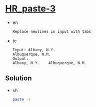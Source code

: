 # [HR_paste-3](https://www.hackerrank.com/challenges/paste-3)

* en

  ```en
  Replace newlines in input with tabs
  ```

* tc

  ```tc
  Input: Albany, N.Y.
  Albuquerque, N.M.
  Output:
  Albany, N.Y.    Albuquerque, N.M.
  ```

## Solution

* sh

  ```sh
  paste -s
  ```
